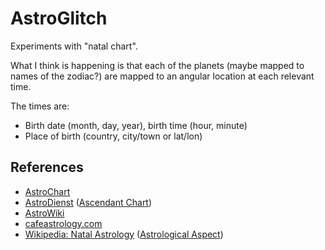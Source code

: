 AstroGlitch
===


Experiments with "natal chart".

What I think is happening is that each of the planets (maybe mapped to names of the zodiac?)
are mapped to an angular location at each relevant time.

The times are:

* Birth date (month, day, year), birth time (hour, minute)
* Place of birth (country, city/town or lat/lon)




References
---

* [AstroChart](https://github.com/AstroDraw/AstroChart)
* [AstroDienst](https://www.astro.com/cgi/ade.cgi) ([Ascendant Chart](https://www.astro.com/cgi/chart.cgi?rs=3&btyp=w2gw&;))
* [AstroWiki](https://www.astro.com/astrowiki/en/Main_Page)
* [cafeastrology.com](https://cafeastrology.com)
* [Wikipedia: Natal Astrology](https://en.wikipedia.org/wiki/Natal_astrology) ([Astrological Aspect](https://en.wikipedia.org/wiki/Astrological_aspect))
